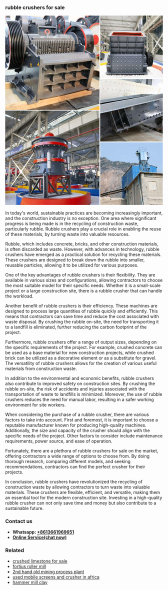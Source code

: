 <h3>rubble crushers for sale</h3><img src='1708408542.jpg' alt=''><p>In today's world, sustainable practices are becoming increasingly important, and the construction industry is no exception. One area where significant progress is being made is in the recycling of construction waste, particularly rubble. Rubble crushers play a crucial role in enabling the reuse of these materials, by turning waste into valuable resources.</p><p>Rubble, which includes concrete, bricks, and other construction materials, is often discarded as waste. However, with advances in technology, rubble crushers have emerged as a practical solution for recycling these materials. These crushers are designed to break down the rubble into smaller, reusable particles, allowing it to be utilized for various purposes.</p><p>One of the key advantages of rubble crushers is their flexibility. They are available in various sizes and configurations, allowing contractors to choose the most suitable model for their specific needs. Whether it is a small-scale project or a large construction site, there is a rubble crusher that can handle the workload.</p><p>Another benefit of rubble crushers is their efficiency. These machines are designed to process large quantities of rubble quickly and efficiently. This means that contractors can save time and reduce the cost associated with waste disposal. By crushing the rubble on-site, the need for transporting it to a landfill is eliminated, further reducing the carbon footprint of the project.</p><p>Furthermore, rubble crushers offer a range of output sizes, depending on the specific requirements of the project. For example, crushed concrete can be used as a base material for new construction projects, while crushed brick can be utilized as a decorative element or as a substitute for gravel. The versatility of rubble crushers allows for the creation of various useful materials from construction waste.</p><p>In addition to the environmental and economic benefits, rubble crushers also contribute to improved safety on construction sites. By crushing the rubble on-site, the risk of accidents and injuries associated with the transportation of waste to landfills is minimized. Moreover, the use of rubble crushers reduces the need for manual labor, resulting in a safer working environment for site workers.</p><p>When considering the purchase of a rubble crusher, there are various factors to take into account. First and foremost, it is important to choose a reputable manufacturer known for producing high-quality machines. Additionally, the size and capacity of the crusher should align with the specific needs of the project. Other factors to consider include maintenance requirements, power source, and ease of operation.</p><p>Fortunately, there are a plethora of rubble crushers for sale on the market, offering contractors a wide range of options to choose from. By doing thorough research, comparing different models, and seeking recommendations, contractors can find the perfect crusher for their projects.</p><p>In conclusion, rubble crushers have revolutionized the recycling of construction waste by allowing contractors to turn waste into valuable materials. These crushers are flexible, efficient, and versatile, making them an essential tool for the modern construction site. Investing in a high-quality rubble crusher can not only save time and money but also contribute to a sustainable future.</p><h3>Contact us</h3><ul><li><strong>Whatsapp:&nbsp;<a href="https://wa.me/8613661969651">+8613661969651</a></strong></li><li><a href="https://swt.shibang-china.com/?git&amp;zhl&amp;rubble crushers for sale"><strong>Online Service(chat now)</strong></a></li></ul><h3>Related</h3><ul><li><a href='crushed limestone for sale.md'>crushed limestone for sale</a></li><li><a href='fortius roller mill.md'>fortius roller mill</a></li><li><a href='2nd hand old mining process plant.md'>2nd hand old mining process plant</a></li><li><a href='used mobile screens and crusher in africa.md'>used mobile screens and crusher in africa</a></li><li><a href='hammer mill clay.md'>hammer mill clay</a></li></ul>